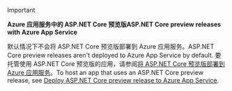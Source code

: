 > [!IMPORTANT]
> <span data-ttu-id="b594b-101">**Azure 应用服务中的 ASP.NET Core 预览版**</span><span class="sxs-lookup"><span data-stu-id="b594b-101">**ASP.NET Core preview releases with Azure App Service**</span></span>
>
> <span data-ttu-id="b594b-102">默认情况下不会将 ASP.NET Core 预览版部署到 Azure 应用服务。</span><span class="sxs-lookup"><span data-stu-id="b594b-102">ASP.NET Core preview releases aren't deployed to Azure App Service by default.</span></span> <span data-ttu-id="b594b-103">要托管使用 ASP.NET Core 预览版的应用，请参阅[将 ASP.NET Core 预览版部署到 Azure 应用服务](xref:host-and-deploy/azure-apps/index#deploy-aspnet-core-preview-release-to-azure-app-service)。</span><span class="sxs-lookup"><span data-stu-id="b594b-103">To host an app that uses an ASP.NET Core preview release, see [Deploy ASP.NET Core preview release to Azure App Service](xref:host-and-deploy/azure-apps/index#deploy-aspnet-core-preview-release-to-azure-app-service).</span></span>
<!-- 
> [!IMPORTANT]
> **ASP.NET Core 3.0 with Azure App Service**
>
> ASP.NET Core 3.0 has not yet been deployed to Azure App Service. We hope to provide ASP.NET Core 3 on Azure App Service soon. To host an app that uses an ASP.NET Core 3.0:

* Treat ASP.NET Core 3.0 like a preview release for Azure App Service deployment.
* See [Deploy ASP.NET Core preview release to Azure App Service](xref:host-and-deploy/azure-apps/index#deploy-aspnet-core-preview-release-to-azure-app-service).
-->
